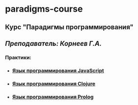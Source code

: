 # paradigms-course

## Курс "Парадигмы программирования"
## *Преподаватель: Корнеев Г.А.*

### Практики:
- ### <a href="https://github.com/DL4x/itmo-courses/tree/main/paradigms-course/javascript">Язык программирования JavaScript</a>
- ### <a href="https://github.com/DL4x/itmo-courses/tree/main/paradigms-course/clojure">Язык программирования Clojure</a>
- ### <a href="https://github.com/DL4x/itmo-courses/tree/main/paradigms-course/prolog">Язык программирования Prolog</a>
